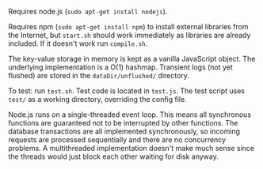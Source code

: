 Requires node.js (``sudo apt-get install nodejs``).

Requires npm (``sudo apt-get install npm``) to install external libraries from the Internet, but ``start.sh`` should work immediately as libraries are already included. If it doesn't work run ``compile.sh``.

The key-value storage in memory is kept as a vanilla JavaScript object. The underlying implementation is a O(1) hashmap. Transient logs (not yet flushed) are stored in the ``dataDir/unflushed/`` directory.

To test: run ``test.sh``. Test code is located in ``test.js``. The test script uses ``test/`` as a working directory, overriding the config file.

Node.js runs on a single-threaded event loop. This means all synchronous functions are guaranteed not to be interrupted by other functions. The database transactions are all implemented synchronously, so incoming requests are processed sequentially and there are no concurrency problems. A multithreaded implementation doesn't make much sense since the threads would just block each other waiting for disk anyway.
